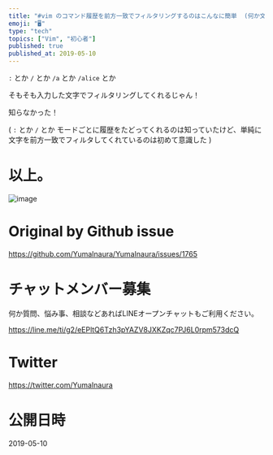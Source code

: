 ```yaml
---
title: "#vim のコマンド履歴を前方一致でフィルタリングするのはこんなに簡単  (何か文字入力してから上下キー)  #初心者 向け )"
emoji: "🖥"
type: "tech"
topics: ["Vim", "初心者"]
published: true
published_at: 2019-05-10
---
```


`:` とか `/` とか `/a` とか `/alice` とか

そもそも入力した文字でフィルタリングしてくれるじゃん！

知らなかった！

( `:` とか `/` とか モードごとに履歴をたどってくれるのは知っていたけど、単純に文字を前方一致でフィルタしてくれているのは初めて意識した )

# 以上。

![image](https://user-images.githubusercontent.com/13635059/57511267-d7152100-7343-11e9-8b14-3a95908cf309.png)


# Original by Github issue

https://github.com/YumaInaura/YumaInaura/issues/1765








<!-- Update From Qiita API -->

# チャットメンバー募集


何か質問、悩み事、相談などあればLINEオープンチャットもご利用ください。

https://line.me/ti/g2/eEPltQ6Tzh3pYAZV8JXKZqc7PJ6L0rpm573dcQ





# Twitter


https://twitter.com/YumaInaura


<!-- Update From Qiita API -->



# 公開日時

2019-05-10
